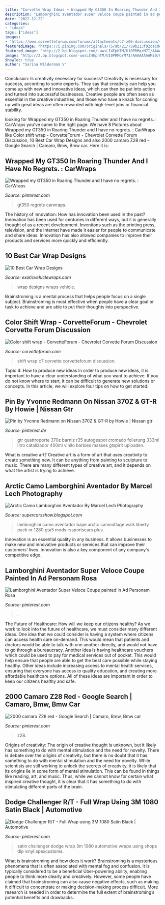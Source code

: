 ```yaml
---
title: "Corvette Wrap Ideas ~ Wrapped My Gt350 In Roaring Thunder And I Have No Regrets. : Carwraps"
description: "Lamborghini aventador super veloce coupe painted in ad personam rosa"
date: "2022-12-22"
categories:
- "ideas"
tags: ["ideas"]
images:
- "https://www.corvetteforum.com/forums/attachments/c7-z06-discussion/48106923d1498456835-color-shift-wrap-9.jpg"
featuredImage: "https://i.pinimg.com/originals/75/9b/21/759b213f02cacde2e45c66c693fb72f4.jpg"
featured_image: "http://2.bp.blogspot.com/-uwsLI4EphTM/U10PRMqrM7I/AAAAAAAAMi0/CtXP8L8fsbo/s1600/arctic-camo-lamborghini-aventador-(2).jpg"
image: "http://2.bp.blogspot.com/-uwsLI4EphTM/U10PRMqrM7I/AAAAAAAAMi0/CtXP8L8fsbo/s1600/arctic-camo-lamborghini-aventador-(2).jpg"
ShowToc: true
author: "Sarina Wilderman V"
---
```



Conclusion: Is creativity necessary for success?
Creativity is necessary for success, according to some experts. They say that creativity can help you come up with new and innovative ideas, which can then be put into action and turned into successful businesses. Creative people are often seen as essential in the creative industries, and those who have a knack for coming up with great ideas are often rewarded with high-level jobs or financial stability.

	

		
looking for Wrapped my GT350 in Roaring Thunder and I have no regrets. : CarWraps you've came to the right page. We have 8 Pictures about Wrapped my GT350 in Roaring Thunder and I have no regrets. : CarWraps like Color shift wrap - CorvetteForum - Chevrolet Corvette Forum Discussion, 10 Best Car Wrap Designs and also 2000 camaro Z28 red - Google Search | Camaro, Bmw, Bmw car. Here it is:
		
    
## Wrapped My GT350 In Roaring Thunder And I Have No Regrets. : CarWraps

<img loading=lazy src="https://i.pinimg.com/736x/39/ab/17/39ab171b70222bca371de1e6f4d49d42.jpg" onerror="this.onerror=null;this.src='https://tse2.mm.bing.net/th?id=OIP.9cDKpPnYD4Na9ynBItPuKQHaFj&amp;pid=15.1';" alt="Wrapped my GT350 in Roaring Thunder and I have no regrets. : CarWraps">

_Source: pinterest.com_

>gt350 regrets carwraps. 

	

The history of innovation: How has innovation been used in the past?
Innovation has been used for centuries in different ways, but it is generally thought of as a recent development. Inventions such as the printing press, television, and the Internet have made it easier for people to communicate and share ideas. Innovation has also allowed companies to improve their products and services more quickly and efficiently.

    
## 10 Best Car Wrap Designs

<img loading=lazy src="http://www.exoticvehiclewraps.com/images/bestcarwraps.jpg" onerror="this.onerror=null;this.src='https://tse2.mm.bing.net/th?id=OIP.RPZSm2ZhK5Sr3W-7ivsnVwHaDl&amp;pid=15.1';" alt="10 Best Car Wrap Designs">

_Source: exoticvehiclewraps.com_

>wrap designs wraps vehicle. 

	

Brainstroming is a mental process that helps people focus on a single subject. Brainstroming is most effective when people have a clear goal or task to achieve and are able to put their thoughts into perspective.

    
## Color Shift Wrap - CorvetteForum - Chevrolet Corvette Forum Discussion

<img loading=lazy src="https://www.corvetteforum.com/forums/attachments/c7-z06-discussion/48106923d1498456835-color-shift-wrap-9.jpg" onerror="this.onerror=null;this.src='https://tse4.mm.bing.net/th?id=OIP.CzRDkkcHo7mUUOez3UOMlwHaFj&amp;pid=15.1';" alt="Color shift wrap - CorvetteForum - Chevrolet Corvette Forum Discussion">

_Source: corvetteforum.com_

>shift wrap c7 corvette corvetteforum discussion. 

	

Topic 4: How to produce new ideas
In order to produce new ideas, it is important to have a clear understanding of what you want to achieve. If you do not know where to start, it can be difficult to generate new solutions or concepts. In this article, we will explore four tips on how to get started.

    
## Pin By Yvonne Redmann On Nissan 370Z &amp; GT-R By Howie | Nissan Gtr

<img loading=lazy src="https://i.pinimg.com/originals/da/aa/fb/daaafb7189ede33af0c0edcbab506dcf.jpg" onerror="this.onerror=null;this.src='https://tse1.mm.bing.net/th?id=OIP.S347sujZ7ic-oM_9zmImkQHaEo&amp;pid=15.1';" alt="Pin by Yvonne Redmann on Nissan 370Z &amp; GT-R by Howie | Nissan gtr">

_Source: pinterest.de_

>gtr quattroporte 370z barniz r35 autogespot cromado folierung 333ml litro catalizador 400ml vinilo barbies masses gtspirit uploaden. 

	

What is creative art?
Creative art is a form of art that uses creativity to create something new. It can be anything from painting to sculpture to music. There are many different types of creative art, and it depends on what the artist is trying to achieve.

    
## Arctic Camo Lamborghini Aventador By Marcel Lech Photography

<img loading=lazy src="http://2.bp.blogspot.com/-uwsLI4EphTM/U10PRMqrM7I/AAAAAAAAMi0/CtXP8L8fsbo/s1600/arctic-camo-lamborghini-aventador-(2).jpg" onerror="this.onerror=null;this.src='https://tse4.mm.bing.net/th?id=OIP.W67lS4mzmVdriGkyF-O-qAHaE7&amp;pid=15.1';" alt="Arctic Camo Lamborghini Aventador By Marcel Lech Photography">

_Source: supercarsshow.blogspot.com_

>lamborghini camo aventador bape arctic camouflage walk liberty pack nr 1280 gta5 mods rssportscars plus. 

	

Innovation is an essential quality in any business. It allows businesses to make new and innovative products or services that can improve their customers' lives. Innovation is also a key component of any company's competitive edge.

    
## Lamborghini Aventador Super Veloce Coupe Painted In Ad Personam Rosa

<img loading=lazy src="https://i.pinimg.com/originals/de/72/50/de72509a50218f90ed651e3241de54b3.jpg" onerror="this.onerror=null;this.src='https://tse4.mm.bing.net/th?id=OIP.YM7Q_6fQj6fFF-aGRfj8ewHaHZ&amp;pid=15.1';" alt="Lamborghini Aventador Super Veloce Coupe painted in Ad Personam Rosa">

_Source: pinterest.com_

>. 

	

The Future of Healthcare: How will we keep our citizens healthy?
As we work to look into the future of healthcare, we must consider many different ideas. One idea that we could consider is having a system where citizens can access health care on-demand. This would mean that patients and doctors would be able to talk with one another directly, and would not have to go through a bureaucracy. Another idea is having healthcare vouchers which could be used to pay for medical services out of pocket. This would help ensure that people are able to get the best care possible while staying healthy. Other ideas include increasing access to mental health services, ensuring that everyone has access to quality education, and creating more affordable healthcare options. All of these ideas are important in order to keep our citizens healthy and safe.

    
## 2000 Camaro Z28 Red - Google Search | Camaro, Bmw, Bmw Car

<img loading=lazy src="https://i.pinimg.com/originals/75/9b/21/759b213f02cacde2e45c66c693fb72f4.jpg" onerror="this.onerror=null;this.src='https://tse3.mm.bing.net/th?id=OIP.Vc1xc_fAmFU8w21IPbYPdgHaFL&amp;pid=15.1';" alt="2000 camaro Z28 red - Google Search | Camaro, Bmw, Bmw car">

_Source: pinterest.com_

>z28. 

	

Origins of creativity: The origin of creative thought is unknown, but it likely has something to do with mental stimulation and the need for novelty.
There is debate over the origins of creativity, but there is no doubt that it has something to do with mental stimulation and the need for novelty. While scientists are still working to unlock the secrets of creativity, it is likely that its origins lie in some form of mental stimulation. This can be found in things like reading, art, and music. Thus, while we cannot know for certain what inspired creative thought, it is clear that it has something to do with stimulating different parts of the brain.

    
## Dodge Challenger R/T - Full Wrap Using 3M 1080 Satin Black | Automotive

<img loading=lazy src="https://i.pinimg.com/originals/1d/cf/55/1dcf55d5df146ea742547f8d2a62eb0d.jpg" onerror="this.onerror=null;this.src='https://tse4.mm.bing.net/th?id=OIP.mNlx2IMSWEk18a1ew1zPpwHaE5&amp;pid=15.1';" alt="Dodge Challenger R/T - Full Wrap using 3M 1080 Satin Black | Automotive">

_Source: pinterest.com_

>satin challenger dodge wrap 3m 1080 automotive wraps using shops dip vinyl apexcustoms. 

	

What is brainstroming and how does it work?
Brainstroming is a mysterious phenomena that is often associated with mental fog and confusion. It is typically considered to be a beneficial Über-powering ability, enabling people to think more clearly and creatively. However, some people have claimed that brainstroming can also cause negative effects, such as making it difficult to concentrate or making decision-making process difficult. More research is needed in order to determine the full extent of brainstroming’s potential benefits and drawbacks.

